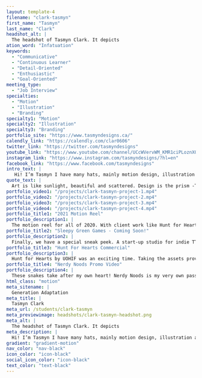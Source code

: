 ```yaml
---
layout: template-4
filename: "clark-tasmyn" 
first_name: "Tasmyn"
last_name: "Clark"
headshot_alt: |
  The headshot of Tasmyn Clark. It depicts
ation_word: "Infatuation"
keywords:
  - "Communicative"
  - "Continuous Learner"
  - "Detail-Oriented"
  - "Enthusiastic"
  - "Goal-Oriented"
meeting_type:
  - "Job Interview"
specialties:
  - "Motion"
  - "Illustration"
  - "Branding"
specialty1: "Motion"
specialty2: "Illustration"
specialty3: "Branding"
portfolio_site: "https://www.tasmyndesigns.ca/"
calendly_link: "https://calendly.com/clar0606"
twitter_link: "https://twitter.com/tasmyndesigns"
youtube_link: "https://www.youtube.com/channel/UCcWVervWM_KMR1ciPLoznXQ"
instagram_link: "https://www.instagram.com/tasmyndesigns/?hl=en"
facebook_link: "https://www.facebook.com/tasmyndesigns"
intro_text: |
   Hi! I’m Tasmyn I have many hats, mainly motion design, illustration and animal lover. My style is like me - simple and awesome. I want to bring my passion to your projects. Can’t wait to hear from you!
quote_text: |
  Art is like sunlight, beautiful and scattered. Design is the prism -Tasmyn Clark
portfolio_video1: "/projects/clark-tasmyn-project-1.mp4"
portfolio_video2: "/projects/clark-tasmyn-project-2.mp4"
portfolio_video3: "/projects/clark-tasmyn-project-3.mp4"
portfolio_video4: "/projects/clark-tasmyn-project-4.mp4"
portfolio_title1: "2021 Motion Reel"
portfolio_description1: |
  The motion reel for all of 2020. With client work like Hunt for Hearts by UOHIF, nerding out over video games, showing off snakes, and delving into my love for the classics. This reel has everything!
portfolio_title2: "Sleepy Green Games - Coming Soon!"
portfolio_description2: |
  Finally, we have a special sneak peek. A start-up studio for indie TTRPGs wants me to do a full branding package including logo, social media, and website. I’m so happy to work on a project like this!
portfolio_title3: "Hunt For Hearts Commercial"
portfolio_description3: |
  Hunt for Hearts by UOHIF was an exciting time. Taking the assets provided to me and making it my own? Following all the airing standards? Doing it all in a week? It was worth it to see it live on TV!
portfolio_title4: "Nerdy Noods Promo Video"
portfolio_description4: |
  These snakes take after my own heart! Nerdy Noods is my very own passion project - 3 years in the making. Snakes are amazing and basically harmless, working with them is always an amazing experience.
html_class: "motion"
meta_sitename: |
  Generation Adaptation
meta_title: |
  Tasmyn Clark
meta_url: /students/clark-tasmyn
meta_previewimage: headshots/clark-tasmyn-headshot.png
meta_alt: |
  The headshot of Tasmyn Clark. It depicts
meta_description: |
  Hi! I’m Tasmyn I have many hats, mainly motion design, illustration and animal lover. My style is like me - simple and awesome. I want to bring my passion to your projects. Can’t wait to hear from you!
gradient: "gradient-motion"
nav_color: "nav-black"
icon_color: "icon-black"
social_icon_color: "icon-black"
text_color: "text-black"
---
```


